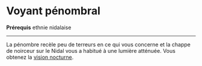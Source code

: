# Voyant pénombral

<p><span id="ctl00_MainContent_DetailedOutput"><strong>Prérequis</strong> ethnie nidalaise<br></span></p>
<hr>
<p>La pénombre recèle peu de terreurs en ce qui vous concerne et la chappe de noirceur sur le Nidal vous a habitué à une lumière atténuée. Vous obtenez la <a href="https://2e.aonprd.com/Rules.aspx?ID=416">vision nocturne</a>.&nbsp;</p>